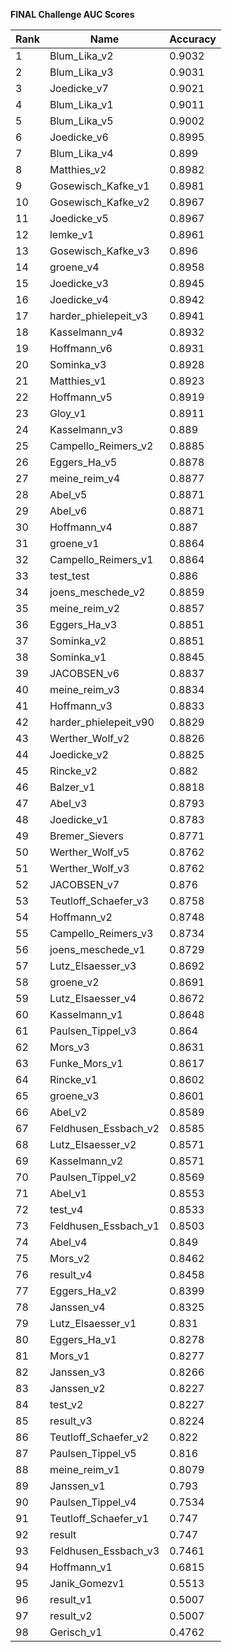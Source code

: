 **FINAL Challenge AUC Scores**


|Rank|Name|Accuracy|
|----|-----|---|
|1|Blum_Lika_v2|0.9032| 
|2|Blum_Lika_v3|0.9031| 
|3|Joedicke_v7|0.9021| 
|4|Blum_Lika_v1|0.9011| 
|5|Blum_Lika_v5|0.9002| 
|6|Joedicke_v6|0.8995| 
|7|Blum_Lika_v4|0.899| 
|8|Matthies_v2|0.8982| 
|9|Gosewisch_Kafke_v1|0.8981| 
|10|Gosewisch_Kafke_v2|0.8967| 
|11|Joedicke_v5|0.8967| 
|12|lemke_v1|0.8961| 
|13|Gosewisch_Kafke_v3|0.896| 
|14|groene_v4|0.8958| 
|15|Joedicke_v3|0.8945| 
|16|Joedicke_v4|0.8942| 
|17|harder_phielepeit_v3|0.8941| 
|18|Kasselmann_v4|0.8932| 
|19|Hoffmann_v6|0.8931| 
|20|Sominka_v3|0.8928| 
|21|Matthies_v1|0.8923| 
|22|Hoffmann_v5|0.8919| 
|23|Gloy_v1|0.8911| 
|24|Kasselmann_v3|0.889| 
|25|Campello_Reimers_v2|0.8885| 
|26|Eggers_Ha_v5|0.8878| 
|27|meine_reim_v4|0.8877| 
|28|Abel_v5|0.8871| 
|29|Abel_v6|0.8871| 
|30|Hoffmann_v4|0.887| 
|31|groene_v1|0.8864| 
|32|Campello_Reimers_v1|0.8864| 
|33|test_test|0.886| 
|34|joens_meschede_v2|0.8859| 
|35|meine_reim_v2|0.8857| 
|36|Eggers_Ha_v3|0.8851| 
|37|Sominka_v2|0.8851| 
|38|Sominka_v1|0.8845| 
|39|JACOBSEN_v6|0.8837| 
|40|meine_reim_v3|0.8834| 
|41|Hoffmann_v3|0.8833| 
|42|harder_phielepeit_v90|0.8829| 
|43|Werther_Wolf_v2|0.8826| 
|44|Joedicke_v2|0.8825| 
|45|Rincke_v2|0.882| 
|46|Balzer_v1|0.8818| 
|47|Abel_v3|0.8793| 
|48|Joedicke_v1|0.8783| 
|49|Bremer_Sievers|0.8771| 
|50|Werther_Wolf_v5|0.8762| 
|51|Werther_Wolf_v3|0.8762| 
|52|JACOBSEN_v7|0.876| 
|53|Teutloff_Schaefer_v3|0.8758| 
|54|Hoffmann_v2|0.8748| 
|55|Campello_Reimers_v3|0.8734| 
|56|joens_meschede_v1|0.8729| 
|57|Lutz_Elsaesser_v3|0.8692| 
|58|groene_v2|0.8691| 
|59|Lutz_Elsaesser_v4|0.8672| 
|60|Kasselmann_v1|0.8648| 
|61|Paulsen_Tippel_v3|0.864| 
|62|Mors_v3|0.8631| 
|63|Funke_Mors_v1|0.8617| 
|64|Rincke_v1|0.8602| 
|65|groene_v3|0.8601| 
|66|Abel_v2|0.8589| 
|67|Feldhusen_Essbach_v2|0.8585| 
|68|Lutz_Elsaesser_v2|0.8571| 
|69|Kasselmann_v2|0.8571| 
|70|Paulsen_Tippel_v2|0.8569| 
|71|Abel_v1|0.8553| 
|72|test_v4|0.8533| 
|73|Feldhusen_Essbach_v1|0.8503| 
|74|Abel_v4|0.849| 
|75|Mors_v2|0.8462| 
|76|result_v4|0.8458| 
|77|Eggers_Ha_v2|0.8399| 
|78|Janssen_v4|0.8325| 
|79|Lutz_Elsaesser_v1|0.831| 
|80|Eggers_Ha_v1|0.8278| 
|81|Mors_v1|0.8277| 
|82|Janssen_v3|0.8266| 
|83|Janssen_v2|0.8227| 
|84|test_v2|0.8227| 
|85|result_v3|0.8224| 
|86|Teutloff_Schaefer_v2|0.822| 
|87|Paulsen_Tippel_v5|0.816| 
|88|meine_reim_v1|0.8079| 
|89|Janssen_v1|0.793| 
|90|Paulsen_Tippel_v4|0.7534| 
|91|Teutloff_Schaefer_v1|0.747| 
|92|result|0.747| 
|93|Feldhusen_Essbach_v3|0.7461| 
|94|Hoffmann_v1|0.6815| 
|95|Janik_Gomezv1|0.5513| 
|96|result_v1|0.5007| 
|97|result_v2|0.5007| 
|98|Gerisch_v1|0.4762| 
